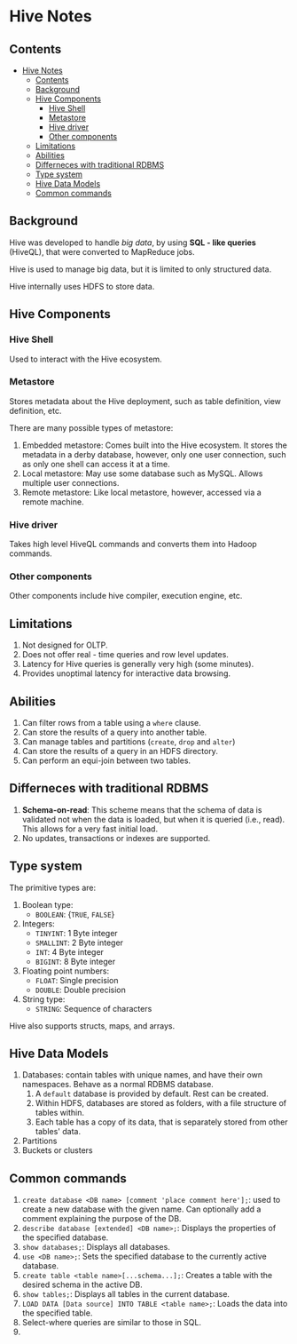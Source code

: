 # Hive Notes

## Contents

- [Hive Notes](#hive-notes)
  - [Contents](#contents)
  - [Background](#background)
  - [Hive Components](#hive-components)
    - [Hive Shell](#hive-shell)
    - [Metastore](#metastore)
    - [Hive driver](#hive-driver)
    - [Other components](#other-components)
  - [Limitations](#limitations)
  - [Abilities](#abilities)
  - [Differneces with traditional RDBMS](#differneces-with-traditional-rdbms)
  - [Type system](#type-system)
  - [Hive Data Models](#hive-data-models)
  - [Common commands](#common-commands)

## Background

Hive was developed to handle _big data_, by using **SQL - like queries** (HiveQL), that were converted to MapReduce jobs.

Hive is used to manage big data, but it is limited to only structured data.

Hive internally uses HDFS to store data.

## Hive Components

### Hive Shell

Used to interact with the Hive ecosystem.

### Metastore

Stores metadata about the Hive deployment, such as table definition, view definition, etc.

There are many possible types of metastore:

1. Embedded metastore: Comes built into the Hive ecosystem. It stores the metadata in a derby database, however, only one user connection, such as only one shell can access it at a time.
2. Local metastore: May use some database such as MySQL. Allows multiple user connections.
3. Remote metastore: Like local metastore, however, accessed via a remote machine.

### Hive driver

Takes high level HiveQL commands and converts them into Hadoop commands.

### Other components

Other components include hive compiler, execution engine, etc.

## Limitations

1. Not designed for OLTP.
2. Does not offer real - time queries and row level updates.
3. Latency for Hive queries is generally very high (some minutes).
4. Provides unoptimal latency for interactive data browsing.

## Abilities 

1. Can filter rows from a table using a `where` clause.
2. Can store the results of a query into another table.
3. Can manage tables and partitions (`create`, `drop` and `alter`)
4. Can store the results of a query in an HDFS directory.
5. Can perform an equi-join between two tables.

## Differneces with traditional RDBMS

1. **Schema-on-read**: This scheme means that the schema of data is validated not when the data is loaded, but when it is queried (i.e., read). This allows for a very fast initial load.
2. No updates, transactions or indexes are supported.

## Type system

The primitive types are:

1. Boolean type:
   - `BOOLEAN`: {`TRUE`, `FALSE`}
2. Integers:
   - `TINYINT`: 1 Byte integer
   - `SMALLINT`: 2 Byte integer
   - `INT`: 4 Byte integer
   - `BIGINT`: 8 Byte integer
3. Floating point numbers:
   - `FLOAT`: Single precision
   - `DOUBLE`: Double precision
4. String type:
   - `STRING`: Sequence of characters

Hive also supports structs, maps, and arrays.

## Hive Data Models

1. Databases: contain tables with unique names, and have their own namespaces. Behave as a normal RDBMS database.
   1. A `default` database is provided by default. Rest can be created.
   2. Within HDFS, databases are stored as folders, with a file structure of tables within.
   3. Each table has a copy of its data, that is separately stored from other tables' data.
2. Partitions
3. Buckets or clusters

## Common commands

1. `create database <DB name> [comment 'place comment here'];`: used to create a new database with the given name. Can optionally add a comment explaining the purpose of the DB.
2. `describe database [extended] <DB name>;`: Displays the properties of the specified database.
3. `show databases;`: Displays all databases.
4. `use <DB name>;`: Sets the specified database to the currently active database.
5. `create table <table name>[...schema...];`: Creates a table with the desired schema in the active DB.
6. `show tables;`: Displays all tables in the current database.
7. `LOAD DATA [Data source] INTO TABLE <table name>;`: Loads the data into the specified table.
8. Select-where queries are similar to those in SQL.
9. 